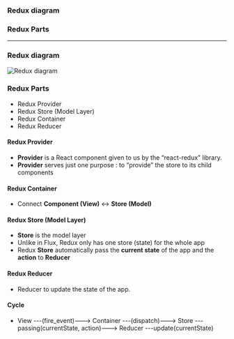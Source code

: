 ### Redux diagram
### Redux Parts

----------------------------------------------------------------------

### Redux diagram
![Redux diagram](https://github.com/leminhtuan2015/Today-I-Learn/blob/master/languagle_javascript/react_native/react_native_redux_architecture_1.png)

### Redux Parts
* Redux Provider
* Redux Store (Model Layer)
* Redux Container
* Redux Reducer

#### Redux Provider

* **Provider** is a React component given to us by the “react-redux” library. 
* **Provider** serves just one purpose : to “provide” the store to its child components

#### Redux Container

* Connect **Component (View)** <-> **Store (Model)** 

#### Redux Store (Model Layer)

* **Store** is the model layer
* Unlike in Flux, Redux only has one store (state) for the whole app
* Redux **Store** automatically pass the **current state** of the app and the **action** to **Reducer**

#### Redux Reducer
* Reducer to update the state of the app.

#### Cycle

* View ---(fire_event)---> Container ---(dispatch)---> Store ---passing(currentState, action)---> Reducer ---update(currentState)
